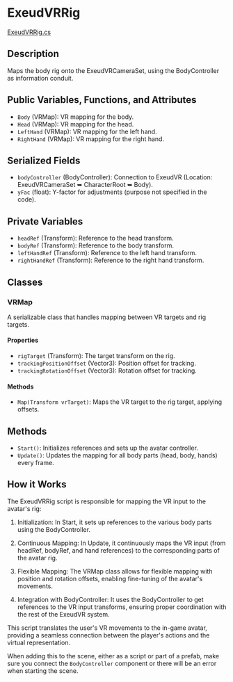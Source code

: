 # ExeudVRRig
[ExeudVRRig.cs](../../../Assets/ExeudVR/Scripts/Controllers/BodyRig/ExeudVRRig.cs)

## Description

Maps the body rig onto the ExeudVRCameraSet, using the BodyController as information conduit.

## Public Variables, Functions, and Attributes

- `Body` (VRMap): VR mapping for the body.
- `Head` (VRMap): VR mapping for the head.
- `LeftHand` (VRMap): VR mapping for the left hand.
- `RightHand` (VRMap): VR mapping for the right hand.

## Serialized Fields

- `bodyController` (BodyController): Connection to ExeudVR (Location: ExeudVRCameraSet ➥ CharacterRoot ➥ Body).
- `yFac` (float): Y-factor for adjustments (purpose not specified in the code).

## Private Variables

- `headRef` (Transform): Reference to the head transform.
- `bodyRef` (Transform): Reference to the body transform.
- `leftHandRef` (Transform): Reference to the left hand transform.
- `rightHandRef` (Transform): Reference to the right hand transform.

## Classes

### VRMap

A serializable class that handles mapping between VR targets and rig targets.

#### Properties
- `rigTarget` (Transform): The target transform on the rig.
- `trackingPositionOffset` (Vector3): Position offset for tracking.
- `trackingRotationOffset` (Vector3): Rotation offset for tracking.

#### Methods
- `Map(Transform vrTarget)`: Maps the VR target to the rig target, applying offsets.

## Methods

- `Start()`: Initializes references and sets up the avatar controller.
- `Update()`: Updates the mapping for all body parts (head, body, hands) every frame.

## How it Works

The ExeudVRRig script is responsible for mapping the VR input to the avatar's rig:

1. Initialization: In Start, it sets up references to the various body parts using the BodyController.

2. Continuous Mapping: In Update, it continuously maps the VR input (from headRef, bodyRef, and hand references) to the corresponding parts of the avatar rig.

3. Flexible Mapping: The VRMap class allows for flexible mapping with position and rotation offsets, enabling fine-tuning of the avatar's movements.

4. Integration with BodyController: It uses the BodyController to get references to the VR input transforms, ensuring proper coordination with the rest of the ExeudVR system.

This script translates the user's VR movements to the in-game avatar, providing a seamless connection between the player's actions and the virtual representation. 

When adding this to the scene, either as a script or part of a prefab, make sure you connect the `BodyController` component or there will be an error when starting the scene.